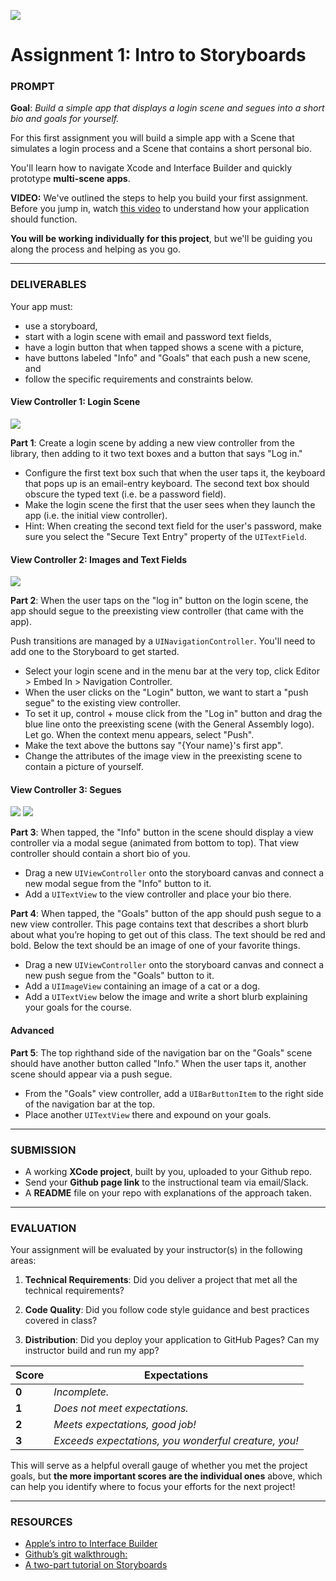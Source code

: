 ![](https://ga-dash.s3.amazonaws.com/production/assets/logo-9f88ae6c9c3871690e33280fcf557f33.png)

# Assignment 1: Intro to Storyboards

### PROMPT

**Goal**: *Build a simple app that displays a login scene and segues into a short bio and goals for yourself.*

For this first assignment you will build a simple app with a Scene that simulates a login process and a Scene that contains a short personal bio.

You'll learn how to navigate Xcode and Interface Builder and quickly prototype **multi-scene apps**.

**VIDEO:** We've outlined the steps to help you build your first assignment. Before you jump in, watch [this video](https://youtu.be/zrlmYGrtx3w) to understand how your application should function.

**You will be working individually for this project**, but we'll be guiding you along the process and helping as you go.

---

### DELIVERABLES

Your app must:

* use a storyboard,
* start with a login scene with email and password text fields,
* have a login button that when tapped shows a scene with a picture,
* have buttons labeled "Info" and "Goals" that each push a new scene, and
* follow the specific requirements and constraints below.


#### View Controller 1: Login Scene

![](../img/login.png)

**Part 1**: Create a login scene by adding a new view controller from the library, then adding to it two text boxes and a button that says "Log in."

* Configure the first text box such that when the user taps it, the keyboard that pops up is an email-entry keyboard. The second text box should obscure the typed text (i.e. be a password field).
* Make the login scene the first that the user sees when they launch the app (i.e. the initial view controller).
* Hint: When creating the second text field for the user's password, make sure you select the "Secure Text Entry" property of the `UITextField`.


#### View Controller 2: Images and Text Fields

![](../img/home.png)

**Part 2**: When the user taps on the "log in" button on the login scene, the app should segue to the preexisting view controller (that came with the app).

Push transitions are managed by a `UINavigationController`. You'll need to add one to the Storyboard to get started.

* Select your login scene and in the menu bar at the very top, click Editor > Embed In > Navigation Controller.
* When the user clicks on the "Login" button, we want to start a "push segue" to the existing view controller.
* To set it up, control + mouse click from the "Log in" button and drag the blue line onto the preexisting scene (with the General Assembly logo). Let go. When the context menu appears, select "Push".
* Make the text above the buttons say "{Your name}'s first app".
* Change the attributes of the image view in the preexisting scene to contain a picture of yourself.


#### View Controller 3: Segues

![](../img/goals.png)
![](../img/info.png)

**Part 3**: When tapped, the "Info" button in the scene should display a view controller via a modal segue (animated from bottom to top). That view controller should contain a short bio of you.

* Drag a new `UIViewController` onto the storyboard canvas and connect a new modal segue from the "Info" button to it.
* Add a `UITextView` to the view controller and place your bio there.

**Part 4**: When tapped, the "Goals" button of the app should push segue to a new view controller. This page contains text that describes a short blurb about what you’re hoping to get out of this class. The text should be red and bold. Below the text should be an image of one of your favorite things.

* Drag a new `UIViewController` onto the storyboard canvas and connect a new push segue from the "Goals" button to it.
* Add a `UIImageView` containing an image of a cat or a dog.
* Add a `UITextView` below the image and write a short blurb explaining your goals for the course.


#### Advanced

**Part 5**: The top righthand side of the navigation bar on the "Goals" scene should have another button called "Info." When the user taps it, another scene should appear via a push segue.

* From the "Goals" view controller, add a `UIBarButtonItem` to the right side of the navigation bar at the top.
* Place another `UITextView` there and expound on your goals.

---
### SUBMISSION

* A working **XCode project**, built by you, uploaded to your Github repo.
* Send your **Github page link** to the instructional team via email/Slack.
* A **README** file on your repo with explanations of the approach taken.

---

### EVALUATION

Your assignment will be evaluated by your instructor(s) in the following areas:

1. __Technical Requirements__: Did you deliver a project that met all the technical requirements?

2. __Code Quality__: Did you follow code style guidance and best practices covered in class?

3. __Distribution__: Did you deploy your application to GitHub Pages? Can my instructor build and run my app?

Score | Expectations
----- | ------------
**0** | _Incomplete._
**1** | _Does not meet expectations._
**2** | _Meets expectations, good job!_
**3** | _Exceeds expectations, you wonderful creature, you!_

This will serve as a helpful overall gauge of whether you met the project goals, but __the more important scores are the individual ones__ above, which can help you identify where to focus your efforts for the next project!

---
### RESOURCES

* [Apple’s intro to Interface Builder](https://developer.apple.com/library/mac/documentation/ToolsLanguages/Conceptual/Xcode_Overview/Edit_User_Interfaces/edit_user_interface.html)
* [Github’s git walkthrough:](https://try.github.com)
* [A two-part tutorial on Storyboards](http://www.raywenderlich.com/50308/storyboards-tutorial-in-ios-7-part-1)
